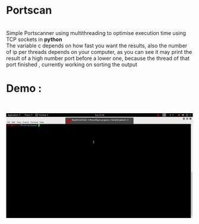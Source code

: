 <b><h1>Portscan</h1></b><br>
Simple Portscanner using multithreading to optimise execution time using TCP sockets in <b> python</b> 
<br>The variable c depends on how fast you want the results, also the number of ip per threads depends on your computer, as you can see it may print the result of a high number port before a lower one, because the thread of that port finished , currently working on sorting the output
<br>
<h1><b>Demo : </b></h1><br>


![alt text](https://github.com/chmodxxx/portscan/blob/master/ezgif.com-2a33c7bf67.gif)

~~~~~~~~~~~~~~~~~~~~~~~~~~~~~~~~~~~~ <b>By BADDOU SALAH</b> ~~~~~~~~~~~~~~~~~~~~~~~~~~~~~~
